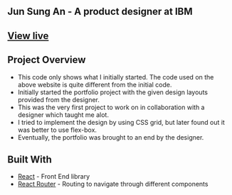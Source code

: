 ## Jun Sung An - A product designer at IBM

## [View live](https://www.junsungan.com/)

## Project Overview
- This code only shows what I initially started. The code used on the above website is quite different from the initial code.
- Initially started the portfolio project with the given design layouts provided from the designer.
- This was the very first project to work on in collaboration with a designer which taught me alot.
- I tried to implement the design by using CSS grid, but later found out it was better to use flex-box.
- Eventually, the portfolio was brought to an end by the designer.

## Built With
- [React](https://github.com/facebook/react) - Front End library
- [React Router](https://github.com/ReactTraining/react-router) - Routing to navigate through different components
